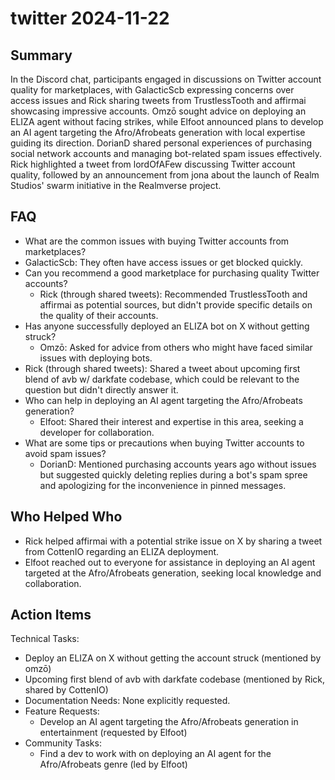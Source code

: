 # twitter 2024-11-22

## Summary
 In the Discord chat, participants engaged in discussions on Twitter account quality for marketplaces, with GalacticScb expressing concerns over access issues and Rick sharing tweets from TrustlessTooth and affirmai showcasing impressive accounts. Omzō sought advice on deploying an ELIZA agent without facing strikes, while Elfoot announced plans to develop an AI agent targeting the Afro/Afrobeats generation with local expertise guiding its direction. DorianD shared personal experiences of purchasing social network accounts and managing bot-related spam issues effectively. Rick highlighted a tweet from lordOfAFew discussing Twitter account quality, followed by an announcement from jona about the launch of Realm Studios' swarm initiative in the Realmverse project.

## FAQ
 - What are the common issues with buying Twitter accounts from marketplaces?
  - GalacticScb: They often have access issues or get blocked quickly.
- Can you recommend a good marketplace for purchasing quality Twitter accounts?
  - Rick (through shared tweets): Recommended TrustlessTooth and affirmai as potential sources, but didn't provide specific details on the quality of their accounts.
- Has anyone successfully deployed an ELIZA bot on X without getting struck?
  - Omzō: Asked for advice from others who might have faced similar issues with deploying bots.
- Rick (through shared tweets): Shared a tweet about upcoming first blend of avb w/ darkfate codebase, which could be relevant to the question but didn't directly answer it.
- Who can help in deploying an AI agent targeting the Afro/Afrobeats generation?
  - Elfoot: Shared their interest and expertise in this area, seeking a developer for collaboration.
- What are some tips or precautions when buying Twitter accounts to avoid spam issues?
  - DorianD: Mentioned purchasing accounts years ago without issues but suggested quickly deleting replies during a bot's spam spree and apologizing for the inconvenience in pinned messages.

## Who Helped Who
 - Rick helped affirmai with a potential strike issue on X by sharing a tweet from CottenIO regarding an ELIZA deployment.
- Elfoot reached out to everyone for assistance in deploying an AI agent targeted at the Afro/Afrobeats generation, seeking local knowledge and collaboration.

## Action Items
 Technical Tasks:
  - Deploy an ELIZA on X without getting the account struck (mentioned by omzō)
  - Upcoming first blend of avb with darkfate codebase (mentioned by Rick, shared by CottenIO)
- Documentation Needs: None explicitly requested.
- Feature Requests:
  - Develop an AI agent targeting the Afro/Afrobeats generation in entertainment (requested by Elfoot)
- Community Tasks:
  - Find a dev to work with on deploying an AI agent for the Afro/Afrobeats genre (led by Elfoot)


